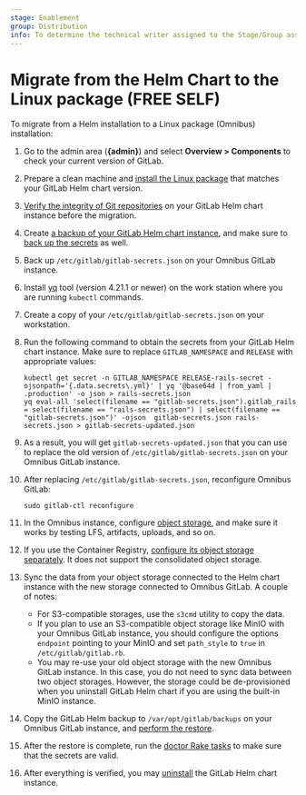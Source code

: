 ```yaml
---
stage: Enablement
group: Distribution
info: To determine the technical writer assigned to the Stage/Group associated with this page, see https://about.gitlab.com/handbook/engineering/ux/technical-writing/#designated-technical-writers
---
```


# Migrate from the Helm Chart to the Linux package **(FREE SELF)**

To migrate from a Helm installation to a Linux package (Omnibus) installation:

1. Go to the admin area (**{admin}**) and select **Overview > Components** to
   check your current version of GitLab.
1. Prepare a clean machine and
   [install the Linux package](https://docs.gitlab.com/omnibus/manual_install.html)
   that matches your GitLab Helm chart version.
1. [Verify the integrity of Git repositories](https://docs.gitlab.com/ee/administration/raketasks/check.html)
   on your GitLab Helm chart instance before the migration.
1. Create [a backup of your GitLab Helm chart instance](../../backup-restore/backup.md),
   and make sure to [back up the secrets](../../backup-restore/backup.md#backup-the-secrets)
   as well.
1. Back up `/etc/gitlab/gitlab-secrets.json` on your Omnibus GitLab instance.
1. Install [yq](https://github.com/mikefarah/yq) tool (version 4.21.1 or newer) on the work station where you are running `kubectl` commands.
1. Create a copy of your `/etc/gitlab/gitlab-secrets.json` on your workstation.
1. Run the following command to obtain the secrets from your GitLab Helm chart instance. 
Make sure to replace `GITLAB_NAMESPACE` and `RELEASE` with appropriate values:

   ```shell
   kubectl get secret -n GITLAB_NAMESPACE RELEASE-rails-secret -ojsonpath='{.data.secrets\.yml}' | yq '@base64d | from_yaml | .production' -o json > rails-secrets.json
   yq eval-all 'select(filename == "gitlab-secrets.json").gitlab_rails = select(filename == "rails-secrets.json") | select(filename == "gitlab-secrets.json")' -ojson  gitlab-secrets.json rails-secrets.json > gitlab-secrets-updated.json
   ```
   
1. As a result, you will get `gitlab-secrets-updated.json` that you can use to replace the old version of `/etc/gitlab/gitlab-secrets.json` 
on your Omnibus GitLab instance.
1. After replacing `/etc/gitlab/gitlab-secrets.json`, reconfigure Omnibus GitLab:

   ```shell
   sudo gitlab-ctl reconfigure
   ```

1. In the Omnibus instance, configure [object storage](https://docs.gitlab.com/ee/administration/object_storage.html),
   and make sure it works by testing LFS, artifacts, uploads, and so on.
1. If you use the Container Registry, [configure its object storage separately](https://docs.gitlab.com/ee/administration/packages/container_registry.html#use-object-storage). It does not support
   the consolidated object storage.
1. Sync the data from your object storage connected to the Helm chart instance with the new storage
   connected to Omnibus GitLab. A couple of notes:

   - For S3-compatible storages, use the `s3cmd` utility to copy the data.
   - If you plan to use an S3-compatible object storage like MinIO with your
     Omnibus GitLab instance, you should configure the options `endpoint`
     pointing to your MinIO and set `path_style` to `true` in
     `/etc/gitlab/gitlab.rb`.
   - You may re-use your old object storage with the new Omnibus GitLab instance. In this case, you
     do not need to sync data between two object storages. However, the storage could be de-provisioned when
     you uninstall GitLab Helm chart if you are using the built-in MinIO instance.

1. Copy the GitLab Helm backup to `/var/opt/gitlab/backups` on your Omnibus GitLab instance, and
   [perform the restore](https://docs.gitlab.com/ee/raketasks/backup_restore.html#restore-for-omnibus-gitlab-installations).
1. After the restore is complete, run the [doctor Rake tasks](https://docs.gitlab.com/ee/administration/raketasks/doctor.html)
   to make sure that the secrets are valid.
1. After everything is verified, you may [uninstall](../../index.md#uninstall)
   the GitLab Helm chart instance.
